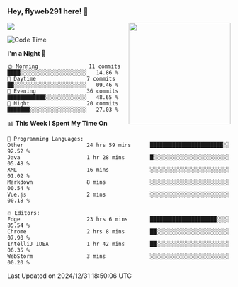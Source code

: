 ### Hey, flyweb291 here! 👋

![](https://metrics.lecoq.io/cherry291?template=classic&config.timezone=Asia%2FShanghai)
<img align='right' src="https://media.giphy.com/media/M9gbBd9nbDrOTu1Mqx/giphy.gif" width="230">
<!-- ![](https://github-readme-stats-ouuan.vercel.app/api?username=flyweb291&theme=dark&show_icons=true) -->

<!--START_SECTION:waka-->
![Code Time](http://img.shields.io/badge/Code%20Time-699%20hrs%2048%20mins-blue)

**I'm a Night 🦉** 

```text
🌞 Morning                11 commits          ████░░░░░░░░░░░░░░░░░░░░░   14.86 % 
🌆 Daytime                7 commits           ██░░░░░░░░░░░░░░░░░░░░░░░   09.46 % 
🌃 Evening                36 commits          ████████████░░░░░░░░░░░░░   48.65 % 
🌙 Night                  20 commits          ███████░░░░░░░░░░░░░░░░░░   27.03 % 
```


📊 **This Week I Spent My Time On** 

```text
💬 Programming Languages: 
Other                    24 hrs 59 mins      ███████████████████████░░   92.52 % 
Java                     1 hr 28 mins        █░░░░░░░░░░░░░░░░░░░░░░░░   05.48 % 
XML                      16 mins             ░░░░░░░░░░░░░░░░░░░░░░░░░   01.02 % 
Markdown                 8 mins              ░░░░░░░░░░░░░░░░░░░░░░░░░   00.54 % 
Vue.js                   2 mins              ░░░░░░░░░░░░░░░░░░░░░░░░░   00.18 % 

🔥 Editors: 
Edge                     23 hrs 6 mins       █████████████████████░░░░   85.54 % 
Chrome                   2 hrs 8 mins        ██░░░░░░░░░░░░░░░░░░░░░░░   07.90 % 
IntelliJ IDEA            1 hr 42 mins        ██░░░░░░░░░░░░░░░░░░░░░░░   06.35 % 
WebStorm                 3 mins              ░░░░░░░░░░░░░░░░░░░░░░░░░   00.20 % 
```


 Last Updated on 2024/12/31 18:50:06 UTC
<!--END_SECTION:waka-->

<!--
**flyweb291/数字游牧人** is a ✨ _special_ ✨ repository because its `README.md` (this file) appears on your GitHub profile.

Here are some ideas to get you started:

- 🔭 I’m currently working on ...
- 🌱 I’m currently learning ...
- 👯 I’m looking to collaborate on ...
- 🤔 I’m looking for help with ...
- 💬 Ask me about ...
- 📫 How to reach me: ...
- 😄 Pronouns: ...
- ⚡ Fun fact: ...
-->
